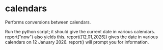 # calendars

Performs conversions between calendars.

Run the python script; it should give the current date in various calendars. report("now") also yields this. report([12,01,2026]) gives the date in various calendars on 12 January 2026. report() will prompt you for information.
